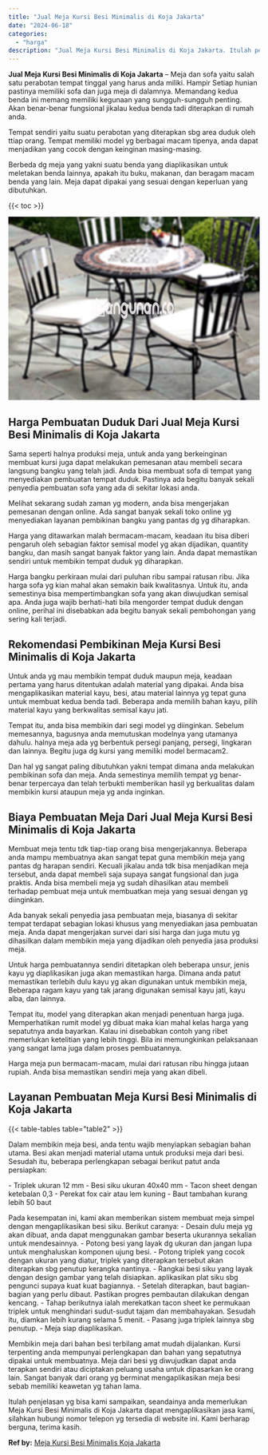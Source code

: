 ```yaml
---
title: "Jual Meja Kursi Besi Minimalis di Koja Jakarta"
date: "2024-06-18"
categories: 
  - "harga"
description: "Jual Meja Kursi Besi Minimalis di Koja Jakarta. Itulah penjelasan yg bisa kami sampaikan, seandainya anda memerlukan Meja Kursi Besi Minimalis di Koja Jakart..."
---
```


**Jual Meja Kursi Besi Minimalis di Koja Jakarta** – Meja dan sofa yaitu salah satu perabotan tempat tinggal yang harus anda miliki. Hampir Setiap hunian pastinya memiliki sofa dan juga meja di dalamnya. Memandang kedua benda ini memang memiliki kegunaan yang sungguh-sungguh penting. Akan benar-benar fungsional jikalau kedua benda tadi diterapkan di rumah anda.

Tempat sendiri yaitu suatu perabotan yang diterapkan sbg area duduk oleh ttiap orang. Tempat memiliki model yg berbagai macam tipenya, anda dapat menjadikan yang cocok dengan keinginan masing-masing.

Berbeda dg meja yang yakni suatu benda yang diaplikasikan untuk meletakan benda lainnya, apakah itu buku, makanan, dan beragam macam benda yang lain. Meja dapat dipakai yang sesuai dengan keperluan yang dibutuhkan.

{{< toc >}}

![Jual Meja Kursi Besi Minimalis di Koja Jakarta](/images/jual-meja-besi-murah15.png)

## Harga Pembuatan Duduk Dari Jual Meja Kursi Besi Minimalis di Koja Jakarta

Sama seperti halnya produksi meja, untuk anda yang berkeinginan membuat kursi juga dapat melakukan pemesanan atau membeli secara langsung bangku yang telah jadi. Anda bisa membuat sofa di tempat yang menyediakan pembuatan tempat duduk. Pastinya ada begitu banyak sekali penyedia pembuatan sofa yang ada di sekitar lokasi anda.

Melihat sekarang sudah zaman yg modern, anda bisa mengerjakan pemesanan dengan online. Ada sangat banyak sekali toko online yg menyediakan layanan pembikinan bangku yang pantas dg yg diharapkan.

Harga yang ditawarkan malah bermacam-macam, keadaan itu bisa diberi pengaruh oleh sebagian faktor semisal model yg akan dijadikan, quantity bangku, dan masih sangat banyak faktor yang lain. Anda dapat memastikan sendiri untuk membikin tempat duduk yg diharapkan.

Harga bangku perkiraan mulai dari puluhan ribu sampai ratusan ribu. Jika harga sofa yg kian mahal akan semakin baik kwalitasnya. Untuk itu, anda semestinya bisa mempertimbangkan sofa yang akan diwujudkan semisal apa. Anda juga wajib berhati-hati bila mengorder tempat duduk dengan online, perihal ini disebabkan ada begitu banyak sekali pembohongan yang sering kali terjadi.

## Rekomendasi Pembikinan Meja Kursi Besi Minimalis di Koja Jakarta

Untuk anda yg mau membikin tempat duduk maupun meja, keadaan pertama yang harus ditentukan adalah material yang dipakai. Anda bisa mengaplikasikan material kayu, besi, atau material lainnya yg tepat guna untuk membuat kedua benda tadi. Beberapa anda memilih bahan kayu, pilih material kayu yang berkwalitas semisal kayu jati.

Tempat itu, anda bisa membikin dari segi model yg diinginkan. Sebelum memesannya, bagusnya anda memutuskan modelnya yang utamanya dahulu. halnya meja ada yg berbentuk persegi panjang, persegi, lingkaran dan lainnya. Begitu juga dg kursi yang memiliki model bermacam2.

Dan hal yg sangat paling dibutuhkan yakni tempat dimana anda melakukan pembikinan sofa dan meja. Anda semestinya memilih tempat yg benar-benar terpercaya dan telah terbukti memberikan hasil yg berkualitas dalam membikin kursi ataupun meja yg anda inginkan.

## Biaya Pembuatan Meja Dari Jual Meja Kursi Besi Minimalis di Koja Jakarta

Membuat meja tentu tdk tiap-tiap orang bisa mengerjakannya. Beberapa anda mampu membuatnya akan sangat tepat guna membikin meja yang pantas dg harapan sendiri. Kecuali jikalau anda tdk bisa menjadikan meja tersebut, anda dapat membeli saja supaya sangat fungsional dan juga praktis. Anda bisa membeli meja yg sudah dihasilkan atau membeli terhadap pembuat meja untuk membuatkan meja yang sesuai dengan yg diinginkan.

Ada banyak sekali penyedia jasa pembuatan meja, biasanya di sekitar tempat terdapat sebagian lokasi khusus yang menyediakan jasa pembuatan meja. Anda dapat mengerjakan survei dari sisi harga dan juga mutu yg dihasilkan dalam membikin meja yang dijadikan oleh penyedia jasa produksi meja.

Untuk harga pembuatannya sendiri ditetapkan oleh beberapa unsur, jenis kayu yg diaplikasikan juga akan memastikan harga. Dimana anda patut memastikan terlebih dulu kayu yg akan digunakan untuk membikin meja, Beberapa ragam kayu yang tak jarang digunakan semisal kayu jati, kayu alba, dan lainnya.

Tempat itu, model yang diterapkan akan menjadi penentuan harga juga. Memperhatikan rumit model yg dibuat maka kian mahal kelas harga yang sepatutnya anda bayarkan. Kalau ini disebabkan contoh yang ribet memerlukan ketelitian yang lebih tinggi. Bila ini memungkinkan pelaksanaan yang sangat lama juga dalam proses pembuatannya.

Harga meja pun bermacam-macam, mulai dari ratusan ribu hingga jutaan rupiah. Anda bisa memastikan sendiri meja yang akan dibeli.

## Layanan Pembuatan Meja Kursi Besi Minimalis di Koja Jakarta

{{< table-tables table="table2" >}}

Dalam membikin meja besi, anda tentu wajib menyiapkan sebagian bahan utama. Besi akan menjadi material utama untuk produksi meja dari besi. Sesudah itu, beberapa perlengkapan sebagai berikut patut anda persiapkan:

\- Triplek ukuran 12 mm - Besi siku ukuran 40x40 mm - Tacon sheet dengan ketebalan 0,3 - Perekat fox cair atau lem kuning - Baut tambahan kurang lebih 50 baut

Pada kesempatan ini, kami akan memberikan sistem membuat meja simpel dengan mengaplikasikan besi siku. Berikut caranya: - Desain dulu meja yg akan dibuat, anda dapat menggunakan gambar beserta ukurannya sekalian untuk mendesainnya. - Potong besi yang layak dg ukuran dan jangan lupa untuk menghaluskan komponen ujung besi. - Potong triplek yang cocok dengan ukuran yang diatur, triplek yang diterapkan tersebut akan diterapkan sbg penutup kerangka nantinya. - Rangkai besi siku yang layak dengan design gambar yang telah disiapkan. aplikasikan plat siku sbg pengunci supaya kuat kuat bagiannya. - Setelah diterapkan, baut bagian-bagian yang perlu dibaut. Pastikan progres pembautan dilakukan dengan kencang. - Tahap berikutnya ialah merekatkan tacon sheet ke permukaan triplek untuk menghindari sudut-sudut tajam dan membahayakan. Sesudah itu, diamkan lebih kurang selama 5 menit. - Pasang juga triplek lainnya sbg penutup. - Meja siap diaplikasikan.

Membikin meja dari bahan besi terbilang amat mudah dijalankan. Kursi terpenting anda mempunyai perlengkapan dan bahan yang sepatutnya dipakai untuk membuatnya. Meja dari besi yg diwujudkan dapat anda terapkan sendiri atau diciptakan peluang usaha untuk dipasarkan ke orang lain. Sangat banyak dari orang yg berminat mengaplikasikan meja besi sebab memiliki keawetan yg tahan lama.

Itulah penjelasan yg bisa kami sampaikan, seandainya anda memerlukan Meja Kursi Besi Minimalis di Koja Jakarta dapat mengaplikasikan jasa kami, silahkan hubungi nomor telepon yg tersedia di website ini. Kami berharap berguna, terima kasih.

**Ref by:** [Meja Kursi Besi Minimalis Koja Jakarta](https://id.wikipedia.org/wiki/Meja)
